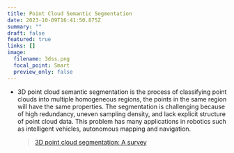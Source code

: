 ```yaml
---
title: Point Cloud Semantic Segmentation
date: 2023-10-09T16:41:50.875Z
summary: ""
draft: false
featured: true
links: []
image:
  filename: 3dss.png
  focal_point: Smart
  preview_only: false
---
```

* 3D point cloud semantic segmentation is the process of classifying point clouds into multiple homogeneous regions, the points in the same region will have the same properties. The segmentation is challenging because of high redundancy, uneven sampling density, and lack explicit structure of point cloud data. This problem has many applications in robotics such as intelligent vehicles, autonomous mapping and navigation.

  > [3D point cloud segmentation: A survey](https://doi.org/10.1109/RAM.2013.6758588)
